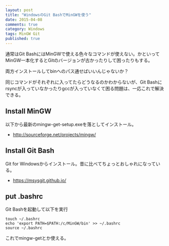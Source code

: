 ```yaml
---
layout: post
title: "WindowsのGit BashでMinGWを使う"
date: 2015-04-08
comments: true
category: Windows
tags: MinGW Git
published: true
---
```


通常はGit BashにはMinGWで使える色々なコマンドが使えない。かといってMinGW一本化するとGitのバージョンが古かったりして困ったりもする。

両方インストールしてbinへのパス通せばいいんじゃないか？

同じコマンドがそれぞれに入ってたらどうなるのかわからないが、Git Bashにrsyncが入っていなかったりgccが入っていなくて困る問題は、一応これで解決できる。

## Install MinGW

以下から最新のmingw-get-setup.exeを落としてインストール。

- <http://sourceforge.net/projects/mingw/>

## Install Git Bash 

Git for Windowsからインストール。昔に比べてちょっとおしゃれになっている。

- <https://msysgit.github.io/>

## put .bashrc

Git Bashを起動して以下を実行

```
touch ~/.bashrc
echo 'export PATH=$PATH:/c/MinGW/bin' >> ~/.bashrc
source ~/.bashrc
```

これでmingw-getとか使える。